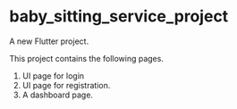 # baby_sitting_service_project

A new Flutter project.

This project contains the following pages.
1. UI page for login 
2. UI page for registration.
3. A dashboard page.
